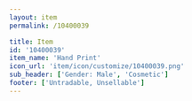 ```yaml
---
layout: item
permalink: /10400039

title: Item
id: '10400039'
item_name: 'Hand Print'
icon_url: 'item/icon/customize/10400039.png'
sub_header: ['Gender: Male', 'Cosmetic']
footer: ['Untradable, Unsellable']
---
```


